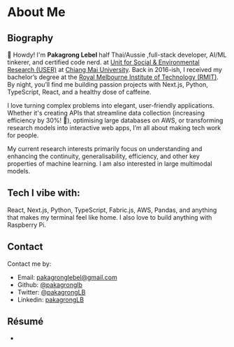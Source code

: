 # About Me

## Biography

👋 Howdy! I'm **Pakagrong Lebel** half Thai/Aussie ,full-stack developer, AI/ML tinkerer, and certified code nerd. at [Unit for Social & Environmental Research (USER)](https://sea-user.org/) at [Chiang Mai University](https://www.cmu.ac.th/en/). Back in 2016-ish, I received my bachelor’s degree at the [Royal Melbourne Institute of Technology (RMIT)](https://www.rmit.edu.au/). By night, you’ll find me building passion projects with Next.js, Python, TypeScript, React, and a healthy dose of caffeine.

I love turning complex problems into elegant, user-friendly applications. Whether it's creating APIs that streamline data collection (increasing efficiency by 30%! 🚀), optimising large databases on AWS, or transforming research models into interactive web apps, I’m all about making tech work for people.

My current research interests primarily focus on understanding and enhancing the continuity, generalisability, efficiency, and other key properties of machine learning. I am also interested in large multimodal models.

## Tech I vibe with:
React, Next.js, Python, TypeScript, Fabric.js, AWS, Pandas, and anything that makes my terminal feel like home. I also love to build anything with Raspberry Pi.

## Contact

Contact me by:

- Email: [pakagronglebel@gmail.com](mailto:pakagronglebel@gmail.com)
- Github: [@pakagronglb](https://github.com/pakagronglb)
- Twitter: [@pakagrongLB](https://x.com/pakagrongLB)
- Linkedin: [pakagrongLB](https://www.linkedin.com/in/pakagrongLB)


## Résumé

- 
